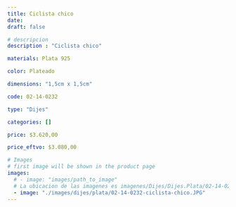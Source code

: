 ```yaml
---
title: Ciclista chico
date: 
draft: false

# descripcion
description : "Ciclista chico"

materials: Plata 925

color: Plateado

dimensions: "1,5cm x 1,5cm"

code: 02-14-0232

type: "Dijes"

categories: []

price: $3.620,00

price_eftvo: $3.080,00

# Images
# first image will be shown in the product page
images:
  # - image: "images/path_to_image"
  # La ubicacion de las imagenes es imagenes/Dijes/Dijes.Plata/02-14-0232-ciclista-chico
  - image: "./images/dijes/plata/02-14-0232-ciclista-chico.JPG"
---
```

